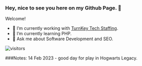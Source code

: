 ### Hey, nice to see you here on my Github Page. 👋

Welcome!

- 🔭 I’m currently working with [TurnKey Tech Staffing](https://turnkeystaffing.com/). 
- 🌱 I’m currently learning PHP.
- 💬 Ask me about Software Development and SEO.

![visitors](https://visitor-badge.laobi.icu/badge?page_id=alexgrowtech.visitor-badge)

###Notes:
14 Feb 2023 - good day for play in Hogwarts Legacy. 
